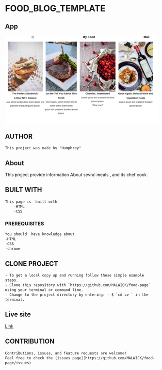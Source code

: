 # FOOD_BLOG_TEMPLATE

## App

![Chef](/assets/images/Screenshot%20from%202022-11-15%2013-09-22.png)

## AUTHOR

    This project was made by "Humphrey"

## About

This project provide information About sevral meals , and its chef cook.

## BUILT WITH

    This page is  built with
        -HTML
        -CSS

### PREREQUISITES

    You should  have knowledge about
    -HTML
    -CSS
    -chrome

## CLONE PROJECT

    - To get a local copy up and running follow these simple example steps.
    - Clone this repository with `https://github.com/MALWICK/food-page` using your terminal or command line.
    - Change to the project directory by entering: - $ `cd cv ` in the terminal.

## Live site

[Link](https://malwick.github.io/cv-page-html/)

## CONTRIBUTION

    Contributions, issues, and feature requests are welcome!
    Feel free to check the [issues page](https://github.com/MALWICK/food-page/issues)
